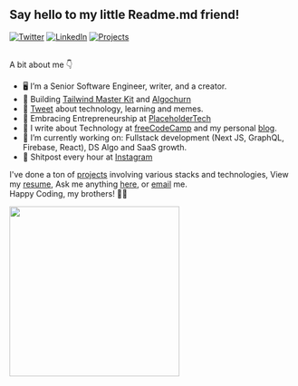 <h2> Say hello to my little Readme.md friend!</h2>

<div align="center" width="50">

<!-- <img src="https://i.imgur.com/dTYwdG1.gif" alt="Welcome!" width="300"/> -->


</div>
<a href="https://www.twitter.com/mannupaaji" target="__blank"><img src="https://img.shields.io/twitter/follow/mannupaaji?style=social" alt="Twitter"></a>
<a href="https://www.linkedin.com/in/manuarora28" target="_blank"><img src="https://img.shields.io/badge/LinkedIn-%230077B5.svg?&style=flat-square&logo=linkedin&logoColor=white" alt="LinkedIn"></a>

<a href="http://www.manuarora.in" target="_blank">
<img src="https://img.shields.io/website?label=manuarora.in&up_color=blue&up_message=up&url=https%3A%2F%2Fmanuarora.in" alt="Projects"/>
</a>


<br>
<br>


A bit about me 👇
<br>

- 🖥 I’m a Senior Software Engineer, writer, and a creator.
- 🔨 Building [Tailwind Master Kit](https://tailwindmasterkit.com) and [Algochurn](https://algochurn.com)
- 🐥 [Tweet](https://twitter.com/mannupaaji) about technology, learning and memes.
- 💯 Embracing Entrepreneurship at [PlaceholderTech](https://placeholdertech.in)
- 💬 I write about Technology at [freeCodeCamp](https://www.freecodecamp.org/news/author/manu/) and my personal [blog](https://manuarora.in/blog).
- 🔭 I’m currently working on: Fullstack development (Next JS, GraphQL, Firebase, React), DS Algo and SaaS growth.
- 🤝 Shitpost every hour at [Instagram](https://instagram.com/maninthere)

I've done a ton of [projects](https://manuarora.in/projects) involving various stacks and technologies, 
View my [resume](https://drive.google.com/file/d/17x95t0hqPG98FFFzF9Cx9BacJ4qNcuBw/view?usp=sharing), 
Ask me anything [here](https://github.com/manuarora700/manuarora700/issues/new), 
or [email](mailto:manuarorawork@gmail.com) me. 
<br>
Happy Coding, my brothers! 💪🏽 <br>

</div>
<img src="https://media.giphy.com/media/xT9IgG50Fb7Mi0prBC/giphy.gif" width="300">
